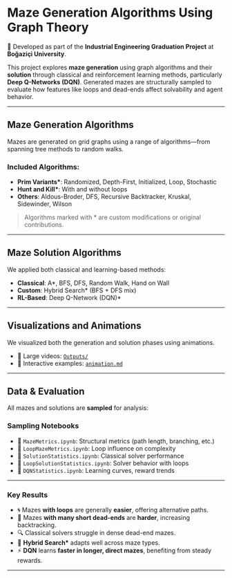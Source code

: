# Maze Generation Algorithms Using Graph Theory

📌 Developed as part of the **Industrial Engineering Graduation Project** at **Boğaziçi University**.

This project explores **maze generation** using graph algorithms and their **solution** through classical and reinforcement learning methods, particularly **Deep Q-Networks (DQN)**. Generated mazes are structurally sampled to evaluate how features like loops and dead-ends affect solvability and agent behavior.

---

## Maze Generation Algorithms

Mazes are generated on grid graphs using a range of algorithms—from spanning tree methods to random walks.

### Included Algorithms:
- **Prim Variants\***: Randomized, Depth-First, Initialized, Loop, Stochastic  
- **Hunt and Kill\***: With and without loops  
- **Others**: Aldous-Broder, DFS, Recursive Backtracker, Kruskal, Sidewinder, Wilson  

> Algorithms marked with \* are custom modifications or original contributions.

---

## Maze Solution Algorithms

We applied both classical and learning-based methods:

- **Classical**: A*, BFS, DFS, Random Walk, Hand on Wall  
- **Custom**: Hybrid Search\* (BFS + DFS mix)  
- **RL-Based**: Deep Q-Network (DQN)\*

---

## Visualizations and Animations

We visualized both the generation and solution phases using animations.  
- 📁 Large videos: [`Outputs/`](https://github.com/lmfaraday/Maze-Generation-Algorithms-Using-Graph-Theory/tree/main/MazeAnimations/Outputs)  
- 🧭 Interactive examples: [`animation.md`](MazeAnimations/animation.md)

---

## Data & Evaluation

All mazes and solutions are **sampled** for analysis:

### Sampling Notebooks
- 📘 `MazeMetrics.ipynb`: Structural metrics (path length, branching, etc.)  
- 📘 `LoopMazeMetrics.ipynb`: Loop influence on complexity  
- 📘 `SolutionStatistics.ipynb`: Classical solver performance  
- 📘 `LoopSolutionStatistics.ipynb`: Solver behavior with loops  
- 🤖 `DQNStatistics.ipynb`: Learning curves, reward trends

---

### Key Results

- 🌀 Mazes **with loops** are generally **easier**, offering alternative paths.  
- 🧱 Mazes **with many short dead-ends** are **harder**, increasing backtracking.  
- 🔍 Classical solvers struggle in dense dead-end mazes.  
- 🧭 **Hybrid Search\*** adapts well across maze types.  
- ⚡ **DQN** learns **faster in longer, direct mazes**, benefiting from steady rewards.

---